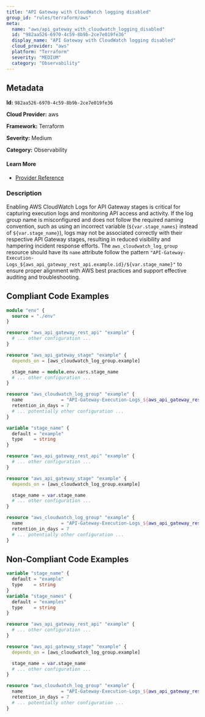 ```yaml
---
title: "API Gateway with CloudWatch logging disabled"
group_id: "rules/terraform/aws"
meta:
  name: "aws/api_gateway_with_cloudwatch_logging_disabled"
  id: "982aa526-6970-4c59-8b9b-2ce7e019fe36"
  display_name: "API Gateway with CloudWatch logging disabled"
  cloud_provider: "aws"
  platform: "Terraform"
  severity: "MEDIUM"
  category: "Observability"
---
```

## Metadata

**Id:** `982aa526-6970-4c59-8b9b-2ce7e019fe36`

**Cloud Provider:** aws

**Framework:** Terraform

**Severity:** Medium

**Category:** Observability

#### Learn More

 - [Provider Reference](https://registry.terraform.io/providers/hashicorp/aws/latest/docs/resources/api_gateway_stage#managing-the-api-logging-cloudwatch-log-group)

### Description

 Enabling AWS CloudWatch Logs for API Gateway stages is critical for capturing execution logs and monitoring API access and activity. If the log group name is misconfigured and does not follow the required naming convention, such as using an incorrect variable (`${var.stage_names}` instead of `${var.stage_name}`), logs may not be associated correctly with their respective API Gateway stages, resulting in reduced visibility and hampering incident response efforts. The `aws_cloudwatch_log_group` resource should have its `name` attribute follow the pattern `"API-Gateway-Execution-Logs_${aws_api_gateway_rest_api.example.id}/${var.stage_name}"` to ensure proper alignment with AWS best practices and support effective auditing and troubleshooting.


## Compliant Code Examples
```terraform
module "env" {
  source = "./env"
}

resource "aws_api_gateway_rest_api" "example" {
  # ... other configuration ...
}

resource "aws_api_gateway_stage" "example" {
  depends_on = [aws_cloudwatch_log_group.example]

  stage_name = module.env.vars.stage_name
  # ... other configuration ...
}

resource "aws_cloudwatch_log_group" "example" {
  name              = "API-Gateway-Execution-Logs_${aws_api_gateway_rest_api.example.id}/${module.env.vars.stage_name}"
  retention_in_days = 7
  # ... potentially other configuration ...
}

```

```terraform
variable "stage_name" {
  default = "example"
  type    = string
}

resource "aws_api_gateway_rest_api" "example" {
  # ... other configuration ...
}

resource "aws_api_gateway_stage" "example" {
  depends_on = [aws_cloudwatch_log_group.example]

  stage_name = var.stage_name
  # ... other configuration ...
}

resource "aws_cloudwatch_log_group" "example" {
  name              = "API-Gateway-Execution-Logs_${aws_api_gateway_rest_api.example.id}/${var.stage_name}"
  retention_in_days = 7
  # ... potentially other configuration ...
}

```
## Non-Compliant Code Examples
```terraform
variable "stage_name" {
  default = "example"
  type    = string
}
variable "stage_names" {
  default = "examples"
  type    = string
}

resource "aws_api_gateway_rest_api" "example" {
  # ... other configuration ...
}

resource "aws_api_gateway_stage" "example" {
  depends_on = [aws_cloudwatch_log_group.example]

  stage_name = var.stage_name
  # ... other configuration ...
}

resource "aws_cloudwatch_log_group" "example" {
  name              = "API-Gateway-Execution-Logs_${aws_api_gateway_rest_api.example.id}/${var.stage_names}"
  retention_in_days = 7
  # ... potentially other configuration ...
}

```